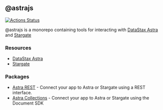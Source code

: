 ## @astrajs

[![Actions Status](https://github.com/kidrecursive/astrajs/workflows/Tests/badge.svg)](https://github.com/kidrecursive/astrajs/actions) 

@astrajs is a monorepo containing tools for interacting with [DataStax Astra](https://astra.datastax.com/register) and [Stargate](https://stargate.io/)

### Resources
- [DataStax Astra](https://astra.datastax.com/register)
- [Stargate](https://stargate.io/)


### Packages
- [Astra REST](https://github.com/kidrecursive/astrajs/tree/master/packages/rest) - Connect your app to Astra or Stargate using a REST interface.
- [Astra Collections](https://github.com/kidrecursive/astrajs/tree/master/packages/collections) - Connect your app to Astra or Stargate using the Document SDK 
